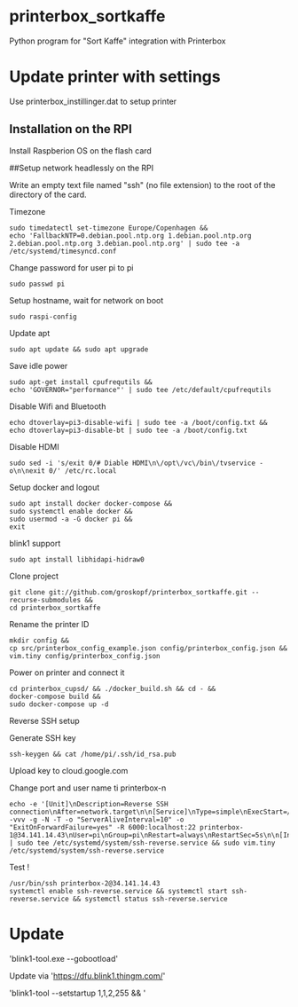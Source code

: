 # printerbox_sortkaffe
Python program for "Sort Kaffe" integration with Printerbox

# Update printer with settings

Use printerbox_instillinger.dat to setup printer

## Installation on the RPI

Install Raspberion OS on the flash card

##Setup network headlessly on the RPI

Write an empty text file named "ssh" (no file extension) to the root of the directory of the card. 

Timezone
```
sudo timedatectl set-timezone Europe/Copenhagen &&
echo 'FallbackNTP=0.debian.pool.ntp.org 1.debian.pool.ntp.org 2.debian.pool.ntp.org 3.debian.pool.ntp.org' | sudo tee -a /etc/systemd/timesyncd.conf
```
Change password for user pi to pi
```
sudo passwd pi
```

Setup hostname, wait for network on boot
```
sudo raspi-config 
```

Update apt
```
sudo apt update && sudo apt upgrade
```

Save idle power
```
sudo apt-get install cpufrequtils &&
echo 'GOVERNOR="performance"' | sudo tee /etc/default/cpufrequtils
```

Disable Wifi and Bluetooth
```
echo dtoverlay=pi3-disable-wifi | sudo tee -a /boot/config.txt &&
echo dtoverlay=pi3-disable-bt | sudo tee -a /boot/config.txt
```
Disable HDMI
```
sudo sed -i 's/exit 0/# Diable HDMI\n\/opt\/vc\/bin\/tvservice -o\n\nexit 0/' /etc/rc.local
```

Setup docker  and logout
```
sudo apt install docker docker-compose &&
sudo systemctl enable docker &&
sudo usermod -a -G docker pi &&
exit
```

blink1 support
```
sudo apt install libhidapi-hidraw0
```

Clone project
```
git clone git://github.com/groskopf/printerbox_sortkaffe.git --recurse-submodules &&
cd printerbox_sortkaffe
```

Rename the printer ID
```
mkdir config &&
cp src/printerbox_config_example.json config/printerbox_config.json &&
vim.tiny config/printerbox_config.json 
```

Power on printer and connect it
```
cd printerbox_cupsd/ && ./docker_build.sh && cd - &&
docker-compose build &&
sudo docker-compose up -d
```


Reverse SSH setup

Generate SSH key

```
ssh-keygen && cat /home/pi/.ssh/id_rsa.pub  
```

Upload key to cloud.google.com

Change port and user name ti printerbox-n
```
echo -e '[Unit]\nDescription=Reverse SSH connection\nAfter=network.target\n\n[Service]\nType=simple\nExecStart=/usr/bin/ssh -vvv -g -N -T -o "ServerAliveInterval=10" -o "ExitOnForwardFailure=yes" -R 6000:localhost:22 printerbox-1@34.141.14.43\nUser=pi\nGroup=pi\nRestart=always\nRestartSec=5s\n\n[Install]\nWantedBy=default.target\n' | sudo tee /etc/systemd/system/ssh-reverse.service && sudo vim.tiny /etc/systemd/system/ssh-reverse.service  

```
Test !

```
/usr/bin/ssh printerbox-2@34.141.14.43  
systemctl enable ssh-reverse.service && systemctl start ssh-reverse.service && systemctl status ssh-reverse.service
```



# Update
'blink1-tool.exe --gobootload'

Update via 'https://dfu.blink1.thingm.com/'

'blink1-tool --setstartup 1,1,2,255 && '


